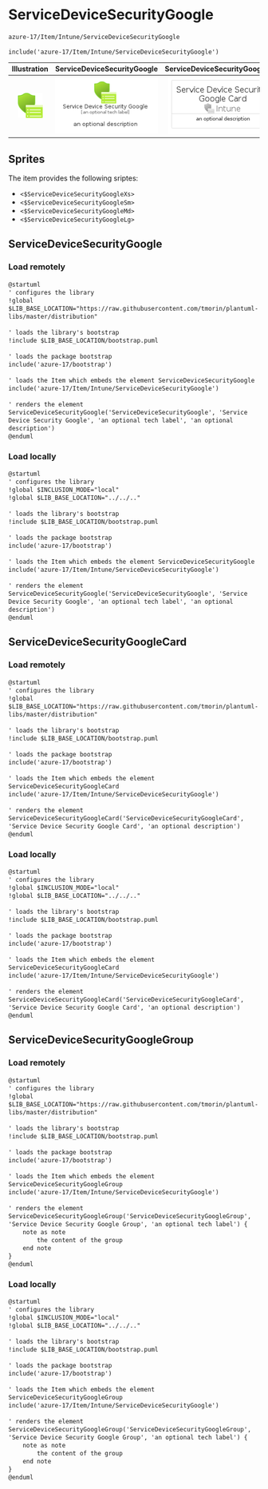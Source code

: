 # ServiceDeviceSecurityGoogle


```text
azure-17/Item/Intune/ServiceDeviceSecurityGoogle
```

```text
include('azure-17/Item/Intune/ServiceDeviceSecurityGoogle')
```



| Illustration | ServiceDeviceSecurityGoogle | ServiceDeviceSecurityGoogleCard | ServiceDeviceSecurityGoogleGroup |
| :---: | :---: | :---: | :---: |
| ![illustration for Illustration](../../../azure-17/Item/Intune/ServiceDeviceSecurityGoogle.png) | ![illustration for ServiceDeviceSecurityGoogle](../../../azure-17/Item/Intune/ServiceDeviceSecurityGoogle.Local.png) | ![illustration for ServiceDeviceSecurityGoogleCard](../../../azure-17/Item/Intune/ServiceDeviceSecurityGoogleCard.Local.png) | ![illustration for ServiceDeviceSecurityGoogleGroup](../../../azure-17/Item/Intune/ServiceDeviceSecurityGoogleGroup.Local.png) |



## Sprites
The item provides the following sriptes:

- `<$ServiceDeviceSecurityGoogleXs>`
- `<$ServiceDeviceSecurityGoogleSm>`
- `<$ServiceDeviceSecurityGoogleMd>`
- `<$ServiceDeviceSecurityGoogleLg>`





## ServiceDeviceSecurityGoogle

### Load remotely
```plantuml
@startuml
' configures the library
!global $LIB_BASE_LOCATION="https://raw.githubusercontent.com/tmorin/plantuml-libs/master/distribution"

' loads the library's bootstrap
!include $LIB_BASE_LOCATION/bootstrap.puml

' loads the package bootstrap
include('azure-17/bootstrap')

' loads the Item which embeds the element ServiceDeviceSecurityGoogle
include('azure-17/Item/Intune/ServiceDeviceSecurityGoogle')

' renders the element
ServiceDeviceSecurityGoogle('ServiceDeviceSecurityGoogle', 'Service Device Security Google', 'an optional tech label', 'an optional description')
@enduml
```

### Load locally
```plantuml
@startuml
' configures the library
!global $INCLUSION_MODE="local"
!global $LIB_BASE_LOCATION="../../.."

' loads the library's bootstrap
!include $LIB_BASE_LOCATION/bootstrap.puml

' loads the package bootstrap
include('azure-17/bootstrap')

' loads the Item which embeds the element ServiceDeviceSecurityGoogle
include('azure-17/Item/Intune/ServiceDeviceSecurityGoogle')

' renders the element
ServiceDeviceSecurityGoogle('ServiceDeviceSecurityGoogle', 'Service Device Security Google', 'an optional tech label', 'an optional description')
@enduml
```

## ServiceDeviceSecurityGoogleCard

### Load remotely
```plantuml
@startuml
' configures the library
!global $LIB_BASE_LOCATION="https://raw.githubusercontent.com/tmorin/plantuml-libs/master/distribution"

' loads the library's bootstrap
!include $LIB_BASE_LOCATION/bootstrap.puml

' loads the package bootstrap
include('azure-17/bootstrap')

' loads the Item which embeds the element ServiceDeviceSecurityGoogleCard
include('azure-17/Item/Intune/ServiceDeviceSecurityGoogle')

' renders the element
ServiceDeviceSecurityGoogleCard('ServiceDeviceSecurityGoogleCard', 'Service Device Security Google Card', 'an optional description')
@enduml
```

### Load locally
```plantuml
@startuml
' configures the library
!global $INCLUSION_MODE="local"
!global $LIB_BASE_LOCATION="../../.."

' loads the library's bootstrap
!include $LIB_BASE_LOCATION/bootstrap.puml

' loads the package bootstrap
include('azure-17/bootstrap')

' loads the Item which embeds the element ServiceDeviceSecurityGoogleCard
include('azure-17/Item/Intune/ServiceDeviceSecurityGoogle')

' renders the element
ServiceDeviceSecurityGoogleCard('ServiceDeviceSecurityGoogleCard', 'Service Device Security Google Card', 'an optional description')
@enduml
```

## ServiceDeviceSecurityGoogleGroup

### Load remotely
```plantuml
@startuml
' configures the library
!global $LIB_BASE_LOCATION="https://raw.githubusercontent.com/tmorin/plantuml-libs/master/distribution"

' loads the library's bootstrap
!include $LIB_BASE_LOCATION/bootstrap.puml

' loads the package bootstrap
include('azure-17/bootstrap')

' loads the Item which embeds the element ServiceDeviceSecurityGoogleGroup
include('azure-17/Item/Intune/ServiceDeviceSecurityGoogle')

' renders the element
ServiceDeviceSecurityGoogleGroup('ServiceDeviceSecurityGoogleGroup', 'Service Device Security Google Group', 'an optional tech label') {
    note as note
        the content of the group
    end note
}
@enduml
```

### Load locally
```plantuml
@startuml
' configures the library
!global $INCLUSION_MODE="local"
!global $LIB_BASE_LOCATION="../../.."

' loads the library's bootstrap
!include $LIB_BASE_LOCATION/bootstrap.puml

' loads the package bootstrap
include('azure-17/bootstrap')

' loads the Item which embeds the element ServiceDeviceSecurityGoogleGroup
include('azure-17/Item/Intune/ServiceDeviceSecurityGoogle')

' renders the element
ServiceDeviceSecurityGoogleGroup('ServiceDeviceSecurityGoogleGroup', 'Service Device Security Google Group', 'an optional tech label') {
    note as note
        the content of the group
    end note
}
@enduml
```

